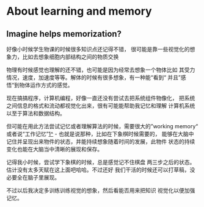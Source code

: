# About learning and memory

## Imagine helps memorization?

好像小时候学生物课的时候很多知识点还记得不错，
很可能是靠一些视觉化的想象力，比如去想象细胞内部结构之间的物质交换

物理有时候感觉也理解的还不错，也可能是因为经常去想象一个物体比如
其受力情况，速度，加速度等等。解体的时候有很多想象，有一种能“看到“
并且”感悟“到物体运作方式的感觉。

现在搞搞程序，计算机编程，好像一直还没有尝试去把系统组件物像化，
把系统之间信息的格式和流动都视觉化出来，很有可能能帮助我记忆和理解
计算机系统以至于算法和数据结构。

但可能在用此方法尝试记忆或者理解算法的时候，需要很大的”working memory“
或者说“工作记忆”[1^][mind] - 也就是说那种，比如在下象棋时候需要的，
能够在大脑中记住并呈现出来物件的状态，并能持续想象随着时间的发展，此物件
状态的持续变化也能在大脑当中清晰的展现和保存。

记得我小时候，尝试学下象棋的时候，总是感觉记不住棋盘
两三步之后的状态。估计没有太多天赋在这上面吧哈哈。不过还好
我们干活的时候还可以打草稿，没必要全在脑子里展现。

不过以后我决定多训练训练视觉的想象，然后看能否用来把知识
视觉化以便加强记忆。


[mind]: https://www.manning.com/books/the-programmers-brain